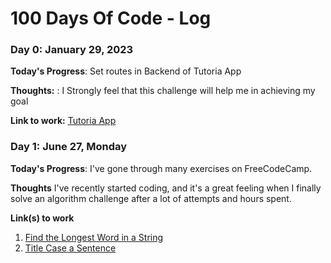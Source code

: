 # 100 Days Of Code - Log

### Day 0: January 29, 2023


**Today's Progress**: Set routes in Backend of Tutoria App

**Thoughts:** : I Strongly feel that this challenge will help me in achieving my goal

**Link to work:** [Tutoria App](https://github.com/hebypaul/tutoria)



### Day 1: June 27, Monday

**Today's Progress**: I've gone through many exercises on FreeCodeCamp.

**Thoughts** I've recently started coding, and it's a great feeling when I finally solve an algorithm challenge after a lot of attempts and hours spent.

**Link(s) to work**
1. [Find the Longest Word in a String](https://www.freecodecamp.com/challenges/find-the-longest-word-in-a-string)
2. [Title Case a Sentence](https://www.freecodecamp.com/challenges/title-case-a-sentence)
